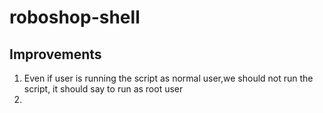 # roboshop-shell

## Improvements
1. Even if user is running the script as normal user,we should not run the script, it should say to run as root user
2. 